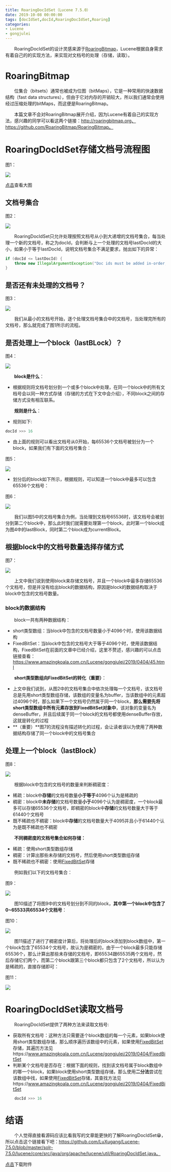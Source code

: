 ```yaml
---
title: RoaringDocIdSet（Lucene 7.5.0）
date: 2019-10-08 00:00:00
tags: [docIdSet,docId,RoaringDocIdSet,Roaring]
categories:
- Lucene
- gongjulei
---
```


&emsp;&emsp;RoaringDocIdSet的设计灵感来源于[RoaringBitmap](http://roaringbitmap.org)，Lucene根据自身需求有着自己的的实现方法，来实现对文档号的处理（存储，读取）。

# RoaringBitmap

&emsp;&emsp;位集合（bitsets）通常也被成为位图（bitMaps），它是一种常用的快速数据结构（fast data structures），但由于它对内存的开销较大，所以我们通常会使用经过压缩处理的bitMaps，而这便是RoaringBitmap。

&emsp;&emsp;本篇文章不会对RoaringBitmap展开介绍，因为Lucene有着自己的实现方法，感兴趣的同学可以看这两个链接：http://roaringbitmap.org、https://github.com/RoaringBitmap/RoaringBitmap。

# RoaringDocIdSet存储文档号流程图

图1：

<img src="http://www.amazingkoala.com.cn/uploads/lucene/utils/RoaringDocIdSet/1.png">

[点击](http://www.amazingkoala.com.cn/uploads/lucene/utils/RoaringDocIdSet/roaringdocidset_____.html)查看大图

## 文档号集合

图2：

<img src="http://www.amazingkoala.com.cn/uploads/lucene/utils/RoaringDocIdSet/2.png">

&emsp;&emsp;RoaringDocIdSet只允许处理按照文档号从小到大递增的文档号集合，每当处理一个新的文档号，称之为docId，会判断与上一个处理的文档号lastDocId的大小，如果小于等于lastDocId，说明文档号集合不满足要求，抛出如下的异常：

```java
if (docId <= lastDocId) {
    throw new IllegalArgumentException("Doc ids must be added in-order, got " + docId + " which is <= lastDocID=" + lastDocId);
}
```

## 是否还有未处理的文档号？

图3：

<img src="http://www.amazingkoala.com.cn/uploads/lucene/utils/RoaringDocIdSet/3.png">

&emsp;&emsp;我们从最小的文档号开始，逐个处理文档号集合中的文档号，当处理完所有的文档号，那么就完成了图1所示的流程。

## 是否处理上一个block（lastBLock）？

图4：

<img src="http://www.amazingkoala.com.cn/uploads/lucene/utils/RoaringDocIdSet/4.png">

&emsp;&emsp;**block是什么**：

- 根据规则将文档号划分到一个或多个block中处理，在同一个block中的所有文档号会以同一种方式存储（存储的方式在下文中会介绍），不同block之间的存储方式没有相互联系。

&emsp;&emsp;**规则是什么**：

- 规则如下:

```java
docId >>> 16
```

- 由上面的规则可以看出文档号从0开始，每65536个文档号被划分为一个block，如果我们有下面的文档号集合：

图5：

<img src="http://www.amazingkoala.com.cn/uploads/lucene/utils/RoaringDocIdSet/5.png">

- 划分后的block如下所示，根据规则，可以知道一个block中最多可以包含65536个文档号：

图6：

<img src="http://www.amazingkoala.com.cn/uploads/lucene/utils/RoaringDocIdSet/6.png">

&emsp;&emsp;我们以图5中的文档号集合为例，当处理到文档号65536时，该文档号会被划分到第二个block中，那么此时我们就需要处理第一个block，此时第一个block成为图4中的lastBlock，同时第二个block成为currentBlock。

## 根据block中的文档号数量选择存储方式

图7：

<img src="http://www.amazingkoala.com.cn/uploads/lucene/utils/RoaringDocIdSet/7.png">

&emsp;&emsp;上文中我们说到使用block来存储文档号，并且一个block中最多存储65536个文档号，但是并没有给出block的数据结构，原因是block的数据结构取决于block中包含的文档号数量。

### block的数据结构

&emsp;&emsp;block一共有两种数据结构：

- short类型数组：当block中包含的文档号数量小于4096个时，使用该数据结构
- FixedBitSet：当block中包含的文档号大于等于4096个时，使用该数据结构，FixedBitSet在前面的文章中已经介绍，这里不赘述，感兴趣的可以点击链接查看：https://www.amazingkoala.com.cn/Lucene/gongjulei/2019/0404/45.html

&emsp;&emsp;**short类型数组向FixedBitSet的转化（重要）**：

- 上文中我们说到，从图2中的文档号集合中依次处理每一个文档号，该文档号总是先用short类型数组存储，该数组的变量名为buffer，当该数组中的元素超过4096个时，那么如果下一个文档号仍然属于同一个block，**那么需要先将short类型数组中所有元素存放到FixedBitSet对象中**，该对象的变量名为denseBuffer，并且后续属于同一个block的文档号都使用denseBuffer存放，这就是转化的过程
- **（重要）**图7的流程没有描述转化的过程，会让读者误以为使用了两种数据结构存储了同一个block中的文档号集合

## 处理上一个block（lastBlock）

图8：

<img src="http://www.amazingkoala.com.cn/uploads/lucene/utils/RoaringDocIdSet/8.png">

&emsp;&emsp;根据block中包含的文档号的数量来判断稠密度：

- 稀疏：block中**存储**的文档号数量**小于等于**4096个认为是稀疏的
- 稠密：block中**未存储**的文档号数量**小于**4096个认为是稠密度，一个block最多可以存储65536个文档号，即稠密的block中**存储**的文档号数量大于等于61440个文档号
- 既不稀疏也不稠密：block中**存储**的文档号数量大于4095并且小于61440个认为是既不稀疏也不稠密

&emsp;&emsp;**不同稠密度的文档号集合如何存储：**

- 稀疏：使用short类型数组存储
- 稠密：计算出那些未存储的文档号，然后使用short类型数组存储
- 既不稀疏也不稠密：使用[FixedBitSet](https://www.amazingkoala.com.cn/Lucene/gongjulei/2019/0404/FixedBitSet)存储

&emsp;&emsp;例如我们以下的文档号集合：

图9：

<img src="http://www.amazingkoala.com.cn/uploads/lucene/utils/RoaringDocIdSet/9.png">

&emsp;&emsp;图10描述了将图9中的文档号划分到不同的block，**其中第一个block中包含了0~65533共65534个文档号**：

图10：

<img src="http://www.amazingkoala.com.cn/uploads/lucene/utils/RoaringDocIdSet/10.png">

&emsp;&emsp;图11描述了进行了稠密度计算后，将处理后的block添加到block数组中，第一个block包含了65534个文档号，故认为是稠密的，由于一个block最多只能存储65536个，那么计算出那些未存储的文档号，即65534跟65535两个文档号，然后存储它们两个，而第二个block跟第三个block都只包含了2个文档号，所以认为是稀疏的，直接存储即可：

图11：

<img src="http://www.amazingkoala.com.cn/uploads/lucene/utils/RoaringDocIdSet/11.png">

# RoaringDocIdSet读取文档号

&emsp;&emsp;RoaringDocIdSet提供了两种方法来读取文档号:

-	获取所有文档号：这种方法只需要逐个block数组的每一个元素，如果block使用short类型数组存储，那么顺序遍历该数组中的元素，如果使用[FixedBitSet](https://www.amazingkoala.com.cn/Lucene/gongjulei/2019/0404/FixedBitSet)存储，其遍历方法见https://www.amazingkoala.com.cn/Lucene/gongjulei/2019/0404/FixedBitSet
-	判断某个文档号是否存在：根据下面的规则，找到该文档号属于block数组中的哪一个block，如果block使用short类型数组存储，那么使用**二分法**尝试在该数组中找，如果使用[FixedBitSet](https://www.amazingkoala.com.cn/Lucene/gongjulei/2019/0404/FixedBitSet)存储，其查找方法见https://www.amazingkoala.com.cn/Lucene/gongjulei/2019/0404/FixedBitSet

```java
    docId >>> 16
```

# 结语

&emsp;&emsp;个人觉得直接看源码应该比看我写的文章能更快的了解RoaringDocIdSet😁，所以点击这个链接看下吧：https://github.com/LuXugang/Lucene-7.5.0/blob/master/solr-7.5.0/lucene/core/src/java/org/apache/lucene/util/RoaringDocIdSet.java。

[点击](http://www.amazingkoala.com.cn/attachment/Lucene/utils/RamUsageEstimator/RamUsageEstimator.zip)下载附件